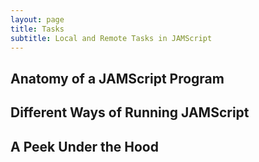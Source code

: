 ```yaml
---
layout: page
title: Tasks
subtitle: Local and Remote Tasks in JAMScript
---
```


## Anatomy of a JAMScript Program


## Different Ways of Running JAMScript


## A Peek Under the Hood


##
